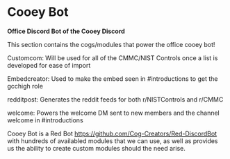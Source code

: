 # Cooey Bot

**Office Discord Bot of the Cooey Discord**

This section contains the cogs/modules that power the office cooey bot!

Customcom: Will be used for all of the CMMC/NIST Controls once a list is developed for ease of import

Embedcreator: Used to make the embed seen in #introductions to get the gcchigh role

redditpost: Generates the reddit feeds for both r/NISTControls and r/CMMC

welcome: Powers the welcome DM sent to new members and the channel welcome in #introductions

Cooey Bot is a Red Bot https://github.com/Cog-Creators/Red-DiscordBot with hundreds of availabled modules that we can use, as well as provides us the ability to create custom modules should the need arise.